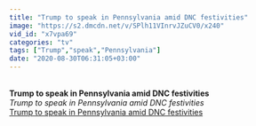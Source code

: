 ```yaml
---
title: "Trump to speak in Pennsylvania amid DNC festivities"
image: "https://s2.dmcdn.net/v/SPlh11VInrvJZuCV0/x240"
vid_id: "x7vpa69"
categories: "tv"
tags: ["Trump","speak","Pennsylvania"]
date: "2020-08-30T06:31:05+03:00"
---
```

<br><b>Trump to speak in Pennsylvania amid DNC festivities</b><br> <i>Trump to speak in Pennsylvania amid DNC festivities</i><br> <u>Trump to speak in Pennsylvania amid DNC festivities</u>

